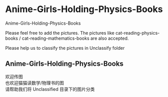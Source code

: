 # Anime-Girls-Holding-Physics-Books
 Anime-Girls-Holding-Physics-Books
 
Please feel free to add the pictures.
The pictures like cat-reading-physics-books / cat-reading-mathematics-books are also accepted.

Please help us to classify the pictures in Unclassify folder

Anime-Girls-Holding-Physics-Books
---
欢迎传图  
也欢迎猫猫读数学/物理书的图  
请帮助我们将 Unclassified 目录下的图片分类  
